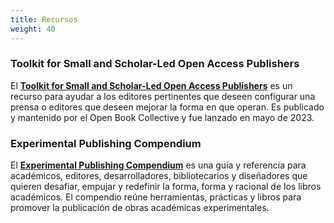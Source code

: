 ```yaml
---
title: Recursos
weight: 40
---
```


### Toolkit for Small and Scholar-Led Open Access Publishers

El **[Toolkit for Small and Scholar-Led Open Access Publishers](https://toolkit.openbookcollective.org/)** es un recurso para ayudar a los editores pertinentes que deseen configurar una prensa o editores que deseen mejorar la forma en que operan. Es publicado y mantenido por el Open Book Collective y fue lanzado en mayo de 2023.

### Experimental Publishing Compendium

El **[Experimental Publishing Compendium](https://compendium.copim.ac.uk/)** es una guía y referencia para académicos, editores, desarrolladores, bibliotecarios y diseñadores que quieren desafiar, empujar y redefinir la forma, forma y racional de los libros académicos. El compendio reúne herramientas, prácticas y libros para promover la publicación de obras académicas experimentales.